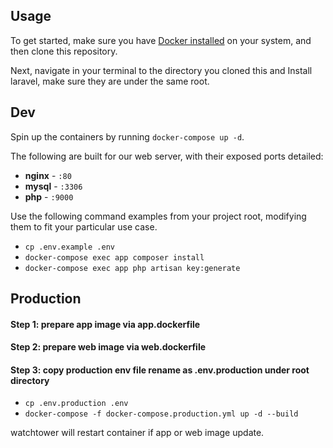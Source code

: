 ## Usage

To get started, make sure you have [Docker installed](https://docs.docker.com/docker-for-mac/install/) on your system, and then clone this repository.

Next, navigate in your terminal to the directory you cloned this and Install laravel, make sure they are under the same root.

## Dev
Spin up the containers by running `docker-compose up -d`.

The following are built for our web server, with their exposed ports detailed:

- **nginx** - `:80`
- **mysql** - `:3306`
- **php** - `:9000`

Use the following command examples from your project root, modifying them to fit your particular use case.

- `cp .env.example .env`
- `docker-compose exec app composer install`
- `docker-compose exec app php artisan key:generate`

## Production

#### Step 1: prepare app image via app.dockerfile
#### Step 2: prepare web image via web.dockerfile
#### Step 3: copy production env file rename as .env.production under root directory

- `cp .env.production .env`
- `docker-compose -f docker-compose.production.yml up -d --build`

watchtower will restart container if app or web image update.

